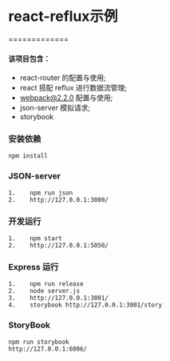 # react-reflux示例
=============
#### 该项目包含：
  * react-router 的配置与使用;
  * react 搭配 reflux 进行数据流管理;
  * webpack@2.2.0 配置与使用;
  * json-server 模拟请求;
  * storybook

### 安装依赖
    npm install

### JSON-server
    1.    npm run json
    2.    http://127.0.0.1:3000/

### 开发运行
    1.    npm start
    2.    http://127.0.0.1:5050/

### Express 运行
    1.    npm run release
    2.    node server.js
    3.    http://127.0.0.1:3001/
    4.    storybook http://127.0.0.1:3001/story

### StoryBook
    npm run storybook
    http://127.0.0.1:6006/

